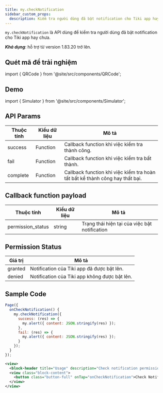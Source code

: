 ```yaml
---
title: my.checkNotification
sidebar_custom_props:
  description: Kiểm tra người dùng đã bật notification cho Tiki app hay chưa
---
```


`my.checkNotification` là API dùng để kiểm tra người dùng đã bật notification cho Tiki app hay chưa.

**_Khả dụng_**: hỗ trợ từ version 1.83.20 trở lên.

## Quét mã để trải nghiệm

import { QRCode } from '@site/src/components/QRCode';

<QRCode page="pages/api/check-notification/index" />

## Demo

import { Simulator } from '@site/src/components/Simulator';

<Simulator page="pages/api/check-notification/index" />

## API Params

| Thuộc tính | Kiểu dữ liệu | Mô tả                                                                        |
| ---------- | ------------ | ---------------------------------------------------------------------------- |
| success    | Function     | Callback function khi việc kiểm tra thành công.                              |
| fail       | Function     | Callback function khi việc kiểm tra bất thành.                               |
| complete   | Function     | Callback function khi việc kiểm tra hoàn tất bất kể thành công hay thất bại. |

## Callback function payload

| Thuộc tính        | Kiểu dữ liệu | Mô tả                                         |
| ----------------- | ------------ | --------------------------------------------- |
| permission_status | string       | Trạng thái hiện tại của việc bật notification |

## Permission Status

| Giá trị | Mô tả                                         |
| ------- | --------------------------------------------- |
| granted | Notification của Tiki app đã được bật lên.    |
| denied  | Notification của Tiki app không được bật lên. |

## Sample Code

```js title=index.js
Page({
  onCheckNotification() {
    my.checkNotification({
      success: (res) => {
        my.alert({ content: JSON.stringify(res) });
      },
      fail: (res) => {
        my.alert({ content: JSON.stringify(res) });
      }
    });
  }
});
```

```xml title=index.txml
<view>
  <block-header title="Usage" description="Check notification permission on device" />
  <view class="block-content">
    <button class="button-full" onTap="onCheckNotification">Check Notification Permission</button>
  </view>
</view>
```
